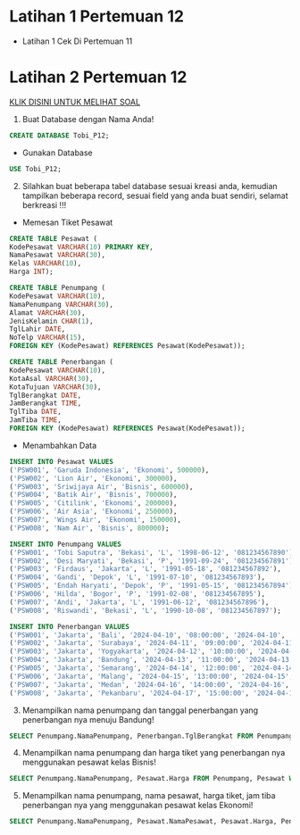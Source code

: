 # Latihan 1 Pertemuan 12

-   Latihan 1 Cek Di Pertemuan 11

# Latihan 2 Pertemuan 12

[KLIK DISINI UNTUK MELIHAT SOAL](https://docs.google.com/presentation/d/1K35RGmI60-m8qfCUme7vTEk2cht3k-B8/edit#slide=id.p10)

1. Buat Database dengan Nama Anda!

```sql
CREATE DATABASE Tobi_P12;
```

- Gunakan Database

```sql
USE Tobi_P12;
```

2. Silahkan buat beberapa tabel database sesuai kreasi anda, kemudian tampilkan beberapa record, sesuai field yang anda buat sendiri, selamat berkreasi !!!

-   Memesan Tiket Pesawat

```sql
CREATE TABLE Pesawat (
KodePesawat VARCHAR(10) PRIMARY KEY,
NamaPesawat VARCHAR(30),
Kelas VARCHAR(10),
Harga INT);

CREATE TABLE Penumpang (
KodePesawat VARCHAR(10),
NamaPenumpang VARCHAR(30),
Alamat VARCHAR(30),
JenisKelamin CHAR(1),
TglLahir DATE,
NoTelp VARCHAR(15),
FOREIGN KEY (KodePesawat) REFERENCES Pesawat(KodePesawat));

CREATE TABLE Penerbangan (
KodePesawat VARCHAR(10),
KotaAsal VARCHAR(30),
KotaTujuan VARCHAR(30),
TglBerangkat DATE,
JamBerangkat TIME,
TglTiba DATE,
JamTiba TIME,
FOREIGN KEY (KodePesawat) REFERENCES Pesawat(KodePesawat));
```

-   Menambahkan Data

```sql
INSERT INTO Pesawat VALUES
('PSW001', 'Garuda Indonesia', 'Ekonomi', 500000),
('PSW002', 'Lion Air', 'Ekonomi', 300000),
('PSW003', 'Sriwijaya Air', 'Bisnis', 600000),
('PSW004', 'Batik Air', 'Bisnis', 700000),
('PSW005', 'Citilink', 'Ekonomi', 200000),
('PSW006', 'Air Asia', 'Ekonomi', 250000),
('PSW007', 'Wings Air', 'Ekonomi', 150000),
('PSW008', 'Nam Air', 'Bisnis', 800000);

INSERT INTO Penumpang VALUES
('PSW001', 'Tobi Saputra', 'Bekasi', 'L', '1998-06-12', '081234567890'),
('PSW002', 'Desi Maryati', 'Bekasi', 'P', '1991-09-24', '081234567891'),
('PSW003', 'Firdaus', 'Jakarta', 'L', '1991-05-18', '081234567892'),
('PSW004', 'Gandi', 'Depok', 'L', '1991-07-10', '081234567893'),
('PSW005', 'Endah Haryati', 'Depok', 'P', '1991-05-15', '081234567894'),
('PSW006', 'Hilda', 'Bogor', 'P', '1991-02-08', '081234567895'),
('PSW007', 'Andi', 'Jakarta', 'L', '1991-06-12', '081234567896'),
('PSW008', 'Riswandi', 'Bekasi', 'L', '1990-10-08', '081234567897');

INSERT INTO Penerbangan VALUES
('PSW001', 'Jakarta', 'Bali', '2024-04-10', '08:00:00', '2024-04-10', '10:00:00'),
('PSW002', 'Jakarta', 'Surabaya', '2024-04-11', '09:00:00', '2024-04-11', '11:00:00'),
('PSW003', 'Jakarta', 'Yogyakarta', '2024-04-12', '10:00:00', '2024-04-12', '12:00:00'),
('PSW004', 'Jakarta', 'Bandung', '2024-04-13', '11:00:00', '2024-04-13', '13:00:00'),
('PSW005', 'Jakarta', 'Semarang', '2024-04-14', '12:00:00', '2024-04-14', '14:00:00'),
('PSW006', 'Jakarta', 'Malang', '2024-04-15', '13:00:00', '2024-04-15', '15:00:00'),
('PSW007', 'Jakarta', 'Medan', '2024-04-16', '14:00:00', '2024-04-16', '16:00:00'),
('PSW008', 'Jakarta', 'Pekanbaru', '2024-04-17', '15:00:00', '2024-04-17', '17:00:00');
```

3. Menampilkan nama penumpang dan tanggal penerbangan yang penerbangan nya menuju Bandung!

```sql
SELECT Penumpang.NamaPenumpang, Penerbangan.TglBerangkat FROM Penumpang, Penerbangan WHERE Penumpang.KodePesawat = Penerbangan.KodePesawat AND Penerbangan.KotaTujuan = 'Bandung';
```

4. Menampilkan nama penumpang dan harga tiket yang penerbangan nya menggunakan pesawat kelas Bisnis!

```sql
SELECT Penumpang.NamaPenumpang, Pesawat.Harga FROM Penumpang, Pesawat WHERE Penumpang.KodePesawat = Pesawat.KodePesawat AND Pesawat.Kelas = 'Bisnis';
```

5. Menampilkan nama penumpang, nama pesawat, harga tiket, jam tiba penerbangan nya yang menggunakan pesawat kelas Ekonomi!

```sql
SELECT Penumpang.NamaPenumpang, Pesawat.NamaPesawat, Pesawat.Harga, Penerbangan.JamTiba FROM Penumpang, Pesawat, Penerbangan WHERE Penumpang.KodePesawat = Pesawat.KodePesawat AND Pesawat.KodePesawat = Penerbangan.KodePesawat AND Pesawat.Kelas = 'Ekonomi';
```
